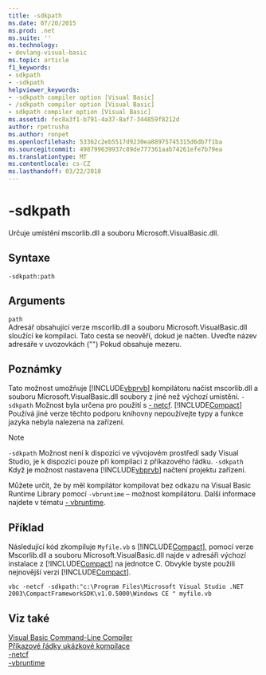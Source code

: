 ```yaml
---
title: -sdkpath
ms.date: 07/20/2015
ms.prod: .net
ms.suite: ''
ms.technology:
- devlang-visual-basic
ms.topic: article
f1_keywords:
- sdkpath
- -sdkpath
helpviewer_keywords:
- -sdkpath compiler option [Visual Basic]
- /sdkpath compiler option [Visual Basic]
- sdkpath compiler option [Visual Basic]
ms.assetid: fec8a3f1-b791-4a37-8af7-344859f8212d
author: rpetrusha
ms.author: ronpet
ms.openlocfilehash: 53362c2eb5517d9230ea88975745315d6db7f1ba
ms.sourcegitcommit: 498799639937c89de777361aab74261efe7b79ea
ms.translationtype: MT
ms.contentlocale: cs-CZ
ms.lasthandoff: 03/22/2018
---
```

# <a name="-sdkpath"></a>-sdkpath
Určuje umístění mscorlib.dll a souboru Microsoft.VisualBasic.dll.  
  
## <a name="syntax"></a>Syntaxe  
  
```  
-sdkpath:path  
```  
  
## <a name="arguments"></a>Arguments  
 `path`  
 Adresář obsahující verze mscorlib.dll a souboru Microsoft.VisualBasic.dll sloužící ke kompilaci. Tato cesta se neověří, dokud je načten. Uveďte název adresáře v uvozovkách ("") Pokud obsahuje mezeru.  
  
## <a name="remarks"></a>Poznámky  
 Tato možnost umožňuje [!INCLUDE[vbprvb](~/includes/vbprvb-md.md)] kompilátoru načíst mscorlib.dll a souboru Microsoft.VisualBasic.dll soubory z jiné než výchozí umístění. `-sdkpath` Možnost byla určena pro použití s [- netcf](../../../visual-basic/reference/command-line-compiler/netcf.md). [!INCLUDE[Compact](~/includes/compact-md.md)] Používá jiné verze těchto podporu knihovny nepoužívejte typy a funkce jazyka nebyla nalezena na zařízení.  
  
> [!NOTE]
>  `-sdkpath` Možnost není k dispozici ve vývojovém prostředí sady Visual Studio, je k dispozici pouze při kompilaci z příkazového řádku. `-sdkpath` Když je možnost nastavena [!INCLUDE[vbprvb](~/includes/vbprvb-md.md)] načtení projektu zařízení.  
  
 Můžete určit, že by měl kompilátor kompilovat bez odkazu na Visual Basic Runtime Library pomocí `-vbruntime` – možnost kompilátoru. Další informace najdete v tématu [- vbruntime](../../../visual-basic/reference/command-line-compiler/vbruntime.md).  
  
## <a name="example"></a>Příklad  
 Následující kód zkompiluje `Myfile.vb` s [!INCLUDE[Compact](~/includes/compact-md.md)], pomocí verze Mscorlib.dll a souboru Microsoft.VisualBasic.dll najde v adresáři výchozí instalace z [!INCLUDE[Compact](~/includes/compact-md.md)] na jednotce C. Obvykle byste použili nejnovější verzi [!INCLUDE[Compact](~/includes/compact-md.md)].  
  
```console
vbc -netcf -sdkpath:"c:\Program Files\Microsoft Visual Studio .NET 2003\CompactFrameworkSDK\v1.0.5000\Windows CE " myfile.vb  
```  
  
## <a name="see-also"></a>Viz také  
 [Visual Basic Command-Line Compiler](../../../visual-basic/reference/command-line-compiler/index.md)  
 [Příkazové řádky ukázkové kompilace](../../../visual-basic/reference/command-line-compiler/sample-compilation-command-lines.md)  
 [-netcf](../../../visual-basic/reference/command-line-compiler/netcf.md)  
 [-vbruntime](../../../visual-basic/reference/command-line-compiler/vbruntime.md)
